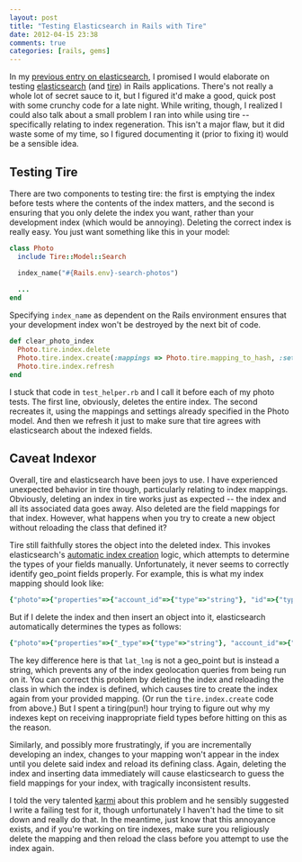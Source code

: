 ```yaml
---
layout: post
title: "Testing Elasticsearch in Rails with Tire"
date: 2012-04-15 23:38
comments: true
categories: [rails, gems]
---
```

In my [previous entry on elasticsearch](http://joshsymonds.com/blog/2012/03/25/elasticsearch-and-percolation-in-rails/), I promised I would elaborate on testing [elasticsearch](http://www.elasticsearch.org/) (and [tire](https://github.com/karmi/tire)) in Rails applications. There's not really a whole lot of secret sauce to it, but I figured it'd make a good, quick post with some crunchy code for a late night. While writing, though, I realized I could also talk about a small problem I ran into while using tire -- specifically relating to index regeneration. This isn't a major flaw, but it did waste some of my time, so I figured documenting it (prior to fixing it) would be a sensible idea.

<!-- more -->

## Testing Tire

There are two components to testing tire: the first is emptying the index before tests where the contents of the index matters, and the second is ensuring that you only delete the index you want, rather than your development index (which would be annoying). Deleting the correct index is really easy. You just want something like this in your model:

```ruby
class Photo
  include Tire::Model::Search

  index_name("#{Rails.env}-search-photos")
  
  ...
end
```

Specifying `index_name` as dependent on the Rails environment ensures that your development index won't be destroyed by the next bit of code. 

```ruby
def clear_photo_index
  Photo.tire.index.delete
  Photo.tire.index.create(:mappings => Photo.tire.mapping_to_hash, :settings => Photo.tire.settings)
  Photo.tire.index.refresh
end
```

I stuck that code in `test_helper.rb` and I call it before each of my photo tests. The first line, obviously, deletes the entire index. The second recreates it, using the mappings and settings already specified in the Photo model. And then we refresh it just to make sure that tire agrees with elasticsearch about the indexed fields.

## Caveat Indexor

Overall, tire and elasticsearch have been joys to use. I have experienced unexpected behavior in tire though, particularly relating to index mappings. Obviously, deleting an index in tire works just as expected -- the index and all its associated data goes away. Also deleted are the field mappings for that index. However, what happens when you try to create a new object without reloading the class that defined it?

Tire still faithfully stores the object into the deleted index. This invokes elasticsearch's [automatic index creation](http://www.elasticsearch.org/guide/reference/api/index_.html) logic, which attempts to determine the types of your fields manually. Unfortunately, it never seems to correctly identify geo_point fields properly. For example, this is what my index mapping should look like:

```ruby
{"photo"=>{"properties"=>{"account_id"=>{"type"=>"string"}, "id"=>{"type"=>"string"}, "lat_lng"=>{"type"=>"geo_point"}, "name"=>{"type"=>"string", "analyzer"=>"snowball"}}}}
```

But if I delete the index and then insert an object into it, elasticsearch automatically determines the types as follows:

```ruby
{"photo"=>{"properties"=>{"_type"=>{"type"=>"string"}, "account_id"=>{"type"=>"long"}, "id"=>{"type"=>"long"}, "lat_lng"=>{"type"=>"string"}, "name"=>{"type"=>"string"}}}}
```

The key difference here is that `lat_lng` is not a geo_point but is instead a string, which prevents any of the index geolocation queries from being run on it. You can correct this problem by deleting the index and reloading the class in which the index is defined, which causes tire to create the index again from your provided mapping. (Or run the `tire.index.create` code from above.) But I spent a tiring(pun!) hour trying to figure out why my indexes kept on receiving inappropriate field types before hitting on this as the reason.

Similarly, and possibly more frustratingly, if you are incrementally developing an index, changes to your mapping won't appear in the index until you delete said index and reload its defining class. Again, deleting the index and inserting data immediately will cause elasticsearch to guess the field mappings for your index, with tragically inconsistent results.

I told the very talented [karmi](https://github.com/karmi) about this problem and he sensibly suggested I write a failing test for it, though unfortunately I haven't had the time to sit down and really do that. In the meantime, just know that this annoyance exists, and if you're working on tire indexes, make sure you religiously delete the mapping and then reload the class before you attempt to use the index again.